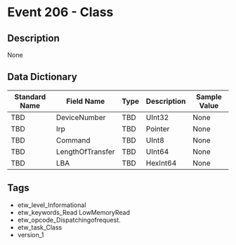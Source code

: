# Event 206 - Class

## Description
None

## Data Dictionary
|Standard Name|Field Name|Type|Description|Sample Value|
|---|---|---|---|---|
|TBD|DeviceNumber|TBD|UInt32|None|None|
|TBD|Irp|TBD|Pointer|None|None|
|TBD|Command|TBD|UInt8|None|None|
|TBD|LengthOfTransfer|TBD|UInt64|None|None|
|TBD|LBA|TBD|HexInt64|None|None|

## Tags
* etw_level_Informational
* etw_keywords_Read LowMemoryRead
* etw_opcode_Dispatchingofrequest.
* etw_task_Class
* version_1